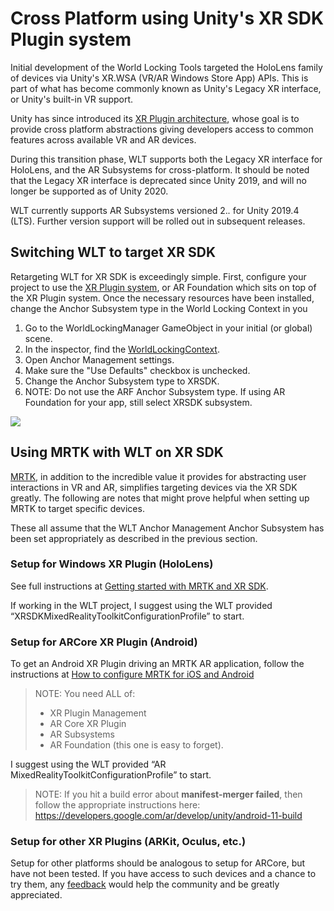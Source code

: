 
# Cross Platform using Unity's XR SDK Plugin system

Initial development of the World Locking Tools targeted the HoloLens family of devices via Unity's XR.WSA (VR/AR Windows Store App) APIs. This is part of what has become commonly known as Unity's Legacy XR interface, or Unity's built-in VR support. 

Unity has since introduced its [XR Plugin architecture](https://docs.unity3d.com/Manual/XRPluginArchitecture.html), whose goal is to provide cross platform abstractions giving developers access to common features across available VR and AR devices.

During this transition phase, WLT supports both the Legacy XR interface for HoloLens, and the AR Subsystems for cross-platform. It should be noted that the Legacy XR interface is deprecated since Unity 2019, and will no longer be supported as of Unity 2020. 

WLT currently supports AR Subsystems versioned 2.*.* for Unity 2019.4 (LTS). Further version support will be rolled out in subsequent releases.

## Switching WLT to target XR SDK

Retargeting WLT for XR SDK is exceedingly simple. First, configure your project to use the [XR Plugin system](https://docs.unity3d.com/Manual/configuring-project-for-xr.html), or AR Foundation which sits on top of the XR Plugin system. Once the necessary resources have been installed, change the Anchor Subsystem type in the World Locking Context in you

1. Go to the WorldLockingManager GameObject in your initial (or global) scene.
2. In the inspector, find the [WorldLockingContext](WorldLockingContext.md).
3. Open Anchor Management settings.
4. Make sure the "Use Defaults" checkbox is unchecked.
5. Change the Anchor Subsystem type to XRSDK.
6. NOTE: Do not use the ARF Anchor Subsystem type. If using AR Foundation for your app, still select XRSDK subsystem.

![](~/DocGen/Images/Screens/AnchorSubsystemXRSDK.jpg)

## Using MRTK with WLT on XR SDK

[MRTK](https://microsoft.github.io/MixedRealityToolkit-Unity/README.html), in addition to the incredible value it provides for abstracting user interactions in VR and AR, simplifies targeting devices via the XR SDK greatly. The following are notes that might prove helpful when setting up MRTK to target specific devices.

These all assume that the WLT Anchor Management Anchor Subsystem has been set appropriately as described in the previous section.

### Setup for Windows XR Plugin (HoloLens)

See full instructions at [Getting started with MRTK and XR SDK](https://microsoft.github.io/MixedRealityToolkit-Unity/version/releases/2.5.1/Documentation/GettingStartedWithMRTKAndXRSDK.html?q=2020).

If working in the WLT project, I suggest using the WLT provided “XRSDKMixedRealityToolkitConfigurationProfile” to start.

### Setup for ARCore XR Plugin (Android)

To get an Android XR Plugin driving an MRTK AR application, follow the instructions at [How to configure MRTK for iOS and Android](https://microsoft.github.io/MixedRealityToolkit-Unity/version/releases/2.5.1/Documentation/CrossPlatform/UsingARFoundation.html?q=2020)

> NOTE: You need ALL of:
> * XR Plugin Management
> * AR Core XR Plugin
> * AR Subsystems
> * AR Foundation (this one is easy to forget).

I suggest using the WLT provided “AR MixedRealityToolkitConfigurationProfile” to start.

> NOTE: If you hit a build error about **manifest-merger failed**, then follow the appropriate instructions here:
https://developers.google.com/ar/develop/unity/android-11-build

### Setup for other XR Plugins (ARKit, Oculus, etc.)

Setup for other platforms should be analogous to setup for ARCore, but have not been tested. If you have access to such devices and a chance to try them, any [feedback](~/DocGen/Documentation/Howtos/Contributing.md) would help the community and be greatly appreciated.